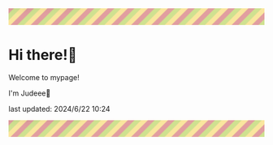 <!-- Header image -->
<img src="./pokemon/pokemon_18.png" width="1000">

# Hi there!👋

Welcome to mypage!

I'm Judeee🐷

last updated: 2024/6/22 10:24

<!-- Footer image -->
<img src="./pokemon/pokemon_18.png" width="1000">
